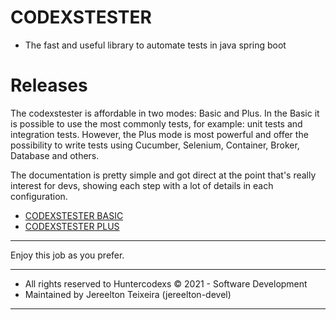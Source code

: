 # CODEXSTESTER
- The fast and useful library to automate tests in java spring boot

# Releases

<p>
The codexstester is affordable in two modes: Basic and Plus. In the Basic it is possible to use the most 
commonly tests, for example: unit tests and integration tests. However, the Plus mode is most powerful and 
offer the possibility to write tests using Cucumber, Selenium, Container, Broker, Database and others.
</p>

<p>
The documentation is pretty simple and got direct at the point that's really interest for devs, showing each step 
with a lot of details in each configuration.
</p>

- <a href="https://github.com/huntercodexs/codexstester/blob/main/data/CODEXSTESTER-BASIC.md">CODEXSTESTER BASIC</a>
- <a href="https://github.com/huntercodexs/codexstester/blob/main/data/CODEXSTESTER-PLUS.md">CODEXSTESTER PLUS</a>

************************************************************************************************************************
Enjoy this job as you prefer.

------------------------------------------------------------------------------------------------------------------------
* All rights reserved to Huntercodexs &copy; 2021 - Software Development
* Maintained by Jereelton Teixeira (jereelton-devel)
************************************************************************************************************************
